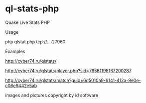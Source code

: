 # ql-stats-php
Quake Live Stats PHP

Usage

php qlstat.php tcp://*.*.*.*:27960

Examples

http://cyber74.ru/qlstats/

http://cyber74.ru/qlstats/player.php?sid=76561198167200287

http://cyber74.ru/qlstats/match?guid=6d5010a9-6141-412a-9e0e-c06e9442e5ab

images and pictures copyright by id software
